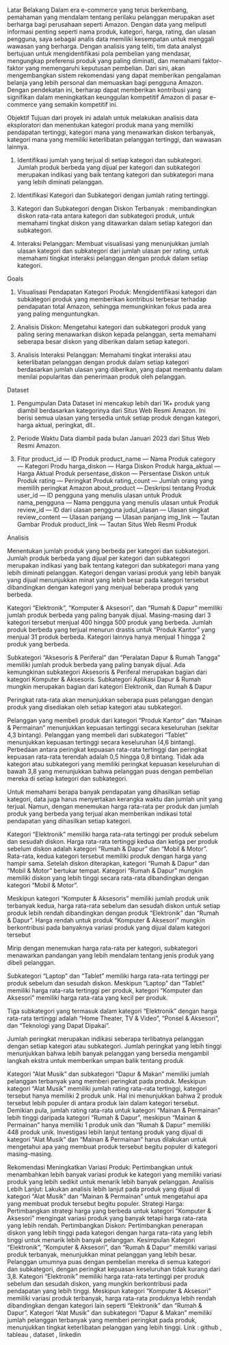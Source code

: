 Latar Belakang
Dalam era e-commerce yang terus berkembang, pemahaman yang mendalam tentang perilaku pelanggan merupakan aset berharga bagi perusahaan seperti Amazon. Dengan data yang meliputi informasi penting seperti nama produk, kategori, harga, rating, dan ulasan pengguna, saya sebagai analis data memiliki kesempatan untuk menggali wawasan yang berharga. Dengan analisis yang teliti, tim data analyst bertujuan untuk mengidentifikasi pola pembelian yang mendasar, mengungkap preferensi produk yang paling diminati, dan memahami faktor-faktor yang memengaruhi keputusan pembelian. Dari sini, akan mengembangkan sistem rekomendasi yang dapat memberikan pengalaman belanja yang lebih personal dan memuaskan bagi pengguna Amazon. Dengan pendekatan ini, berharap dapat memberikan kontribusi yang signifikan dalam meningkatkan keunggulan kompetitif Amazon di pasar e-commerce yang semakin kompetitif ini.

Objektif
Tujuan dari proyek ini adalah untuk melakukan analisis data eksploratori dan menentukan kategori produk mana yang memiliki pendapatan tertinggi, kategori mana yang menawarkan diskon terbanyak, kategori mana yang memiliki keterlibatan pelanggan tertinggi, dan wawasan lainnya.

1. Identifikasi jumlah yang terjual di setiap kategori dan subkategori. Jumlah produk berbeda yang dijual per kategori dan subkategori merupakan indikasi yang baik tentang kategori dan subkategori mana yang lebih diminati pelanggan.

2. Identifikasi Kategori dan Subkategori dengan jumlah rating tertinggi.

3. Kategori dan Subkategori dengan Diskon Terbanyak : membandingkan diskon rata-rata antara kategori dan subkategori produk, untuk memahami tingkat diskon yang ditawarkan dalam setiap kategori dan subkategori.

4. Interaksi Pelanggan: Membuat visualisasi yang menunjukkan jumlah ulasan kategori dan subkategori dari jumlah ulasan per rating, untuk memahami tingkat interaksi pelanggan dengan produk dalam setiap kategori.

Goals
1. Visualisasi Pendapatan Kategori Produk: Mengidentifikasi kategori dan subkategori produk yang memberikan kontribusi terbesar terhadap pendapatan total Amazon, sehingga memungkinkan fokus pada area yang paling menguntungkan.

2. Analisis Diskon: Mengetahui kategori dan subkategori produk yang paling sering menawarkan diskon kepada pelanggan, serta memahami seberapa besar diskon yang diberikan dalam setiap kategori.

3. Analisis Interaksi Pelanggan: Memahami tingkat interaksi atau keterlibatan pelanggan dengan produk dalam setiap kategori berdasarkan jumlah ulasan yang diberikan, yang dapat membantu dalam menilai popularitas dan penerimaan produk oleh pelanggan.

Dataset
1. Pengumpulan Data
Dataset ini mencakup lebih dari 1K+ produk yang diambil berdasarkan kategorinya dari Situs Web Resmi Amazon. Ini berisi semua ulasan yang tersedia untuk setiap produk dengan kategori, harga aktual, peringkat, dll..

2. Periode Waktu
Data diambil pada bulan Januari 2023 dari Situs Web Resmi Amazon.

3. Fitur
product_id — ID Produk
product_name — Nama Produk
category — Kategori Produ
harga_diskon — Harga Diskon Produk
harga_aktual — Harga Aktual Produk
persentase_diskon — Persentase Diskon untuk Produk
rating — Peringkat Produk
rating_count — Jumlah orang yang memilih peringkat Amazon
about_product — Deskripsi tentang Produk
user_id — ID pengguna yang menulis ulasan untuk Produk
nama_pengguna — Nama pengguna yang menulis ulasan untuk Produk
review_id — ID dari ulasan pengguna
judul_ulasan — Ulasan singkat
review_content — Ulasan panjang — Ulasan panjang
img_link — Tautan Gambar Produk
product_link — Tautan Situs Web Resmi Produk

Analisis


Menentukan jumlah produk yang berbeda per kategori dan subkategori. Jumlah produk berbeda yang dijual per kategori dan subkategori merupakan indikasi yang baik tentang kategori dan subkategori mana yang lebih diminati pelanggan. Kategori dengan variasi produk yang lebih banyak yang dijual menunjukkan minat yang lebih besar pada kategori tersebut dibandingkan dengan kategori yang menjual beberapa produk yang berbeda.

Kategori “Elektronik”, “Komputer & Aksesori”, dan “Rumah & Dapur” memiliki jumlah produk berbeda yang paling banyak dijual. Masing-masing dari 3 kategori tersebut menjual 400 hingga 500 produk yang berbeda. Jumlah produk berbeda yang terjual menurun drastis untuk “Produk Kantor” yang menjual 31 produk berbeda. Kategori lainnya hanya menjual 1 hingga 2 produk yang berbeda.

Subkategori “Aksesoris & Periferal” dan “Peralatan Dapur & Rumah Tangga” memiliki jumlah produk berbeda yang paling banyak dijual. Ada kemungkinan subkategori Aksesoris & Periferal merupakan bagian dari kategori Komputer & Aksesoris. Subkategori Aplikasi Dapur & Rumah mungkin merupakan bagian dari kategori Elektronik, dan Rumah & Dapur



Peringkat rata-rata akan menunjukkan seberapa puas pelanggan dengan produk yang disediakan oleh setiap kategori atau subkategori.

Pelanggan yang membeli produk dari kategori “Produk Kantor” dan “Mainan & Permainan” menunjukkan kepuasan tertinggi secara keseluruhan (sekitar 4,3 bintang). Pelanggan yang membeli dari subkategori “Tablet” menunjukkan kepuasan tertinggi secara keseluruhan (4,6 bintang). Perbedaan antara peringkat kepuasan rata-rata tertinggi dan peringkat kepuasan rata-rata terendah adalah 0,5 hingga 0,8 bintang. Tidak ada kategori atau subkategori yang memiliki peringkat kepuasan keseluruhan di bawah 3,8 yang menunjukkan bahwa pelanggan puas dengan pembelian mereka di setiap kategori dan subkategori.



Untuk memahami berapa banyak pendapatan yang dihasilkan setiap kategori, data juga harus menyertakan kerangka waktu dan jumlah unit yang terjual. Namun, dengan menemukan harga rata-rata per produk dan jumlah produk yang berbeda yang terjual akan memberikan indikasi total pendapatan yang dihasilkan setiap kategori.

Kategori “Elektronik” memiliki harga rata-rata tertinggi per produk sebelum dan sesudah diskon. Harga rata-rata tertinggi kedua dan ketiga per produk sebelum diskon adalah kategori “Rumah & Dapur” dan “Mobil & Motor”. Rata-rata, kedua kategori tersebut memiliki produk dengan harga yang hampir sama. Setelah diskon diterapkan, kategori “Rumah & Dapur” dan “Mobil & Motor” bertukar tempat. Kategori “Rumah & Dapur” mungkin memiliki diskon yang lebih tinggi secara rata-rata dibandingkan dengan kategori “Mobil & Motor”.

Meskipun kategori “Komputer & Aksesoris” memiliki jumlah produk unik terbanyak kedua, harga rata-rata sebelum dan sesudah diskon untuk setiap produk lebih rendah dibandingkan dengan produk “Elektronik” dan “Rumah & Dapur”. Harga rendah untuk produk “Komputer & Aksesori” mungkin berkontribusi pada banyaknya variasi produk yang dijual dalam kategori tersebut

Mirip dengan menemukan harga rata-rata per kategori, subkategori menawarkan pandangan yang lebih mendalam tentang jenis produk yang dibeli pelanggan.

Subkategori “Laptop” dan “Tablet” memiliki harga rata-rata tertinggi per produk sebelum dan sesudah diskon. Meskipun “Laptop” dan “Tablet” memiliki harga rata-rata tertinggi per produk, kategori “Komputer dan Aksesori” memiliki harga rata-rata yang kecil per produk.

Tiga subkategori yang termasuk dalam kategori “Elektronik” dengan harga rata-rata tertinggi adalah “Home Theater, TV & Video”, “Ponsel & Aksesori”, dan “Teknologi yang Dapat Dipakai”.



Jumlah peringkat merupakan indikasi seberapa terlibatnya pelanggan dengan setiap kategori atau subkategori. Jumlah peringkat yang lebih tinggi menunjukkan bahwa lebih banyak pelanggan yang bersedia mengambil langkah ekstra untuk memberikan umpan balik tentang produk

Kategori “Alat Musik” dan subkategori “Dapur & Makan” memiliki jumlah pelanggan terbanyak yang memberi peringkat pada produk. Meskipun kategori “Alat Musik” memiliki jumlah rating rata-rata tertinggi, kategori tersebut hanya memiliki 2 produk unik. Hal ini menunjukkan bahwa 2 produk tersebut lebih populer di antara produk lain dalam kategori tersebut. Demikian pula, jumlah rating rata-rata untuk kategori “Mainan & Permainan” lebih tinggi daripada kategori “Rumah & Dapur”, meskipun “Mainan & Permainan” hanya memiliki 1 produk unik dan “Rumah & Dapur” memiliki 448 produk unik. Investigasi lebih lanjut tentang produk yang dijual di kategori “Alat Musik” dan “Mainan & Permainan” harus dilakukan untuk mengetahui apa yang membuat produk tersebut begitu populer di kategori masing-masing.

Rekomendasi
Meningkatkan Variasi Produk: Pertimbangkan untuk menambahkan lebih banyak variasi produk ke kategori yang memiliki variasi produk yang lebih sedikit untuk menarik lebih banyak pelanggan.
Analisis Lebih Lanjut: Lakukan analisis lebih lanjut pada produk yang dijual di kategori “Alat Musik” dan “Mainan & Permainan” untuk mengetahui apa yang membuat produk tersebut begitu populer.
Strategi Harga: Pertimbangkan strategi harga yang berbeda untuk kategori “Komputer & Aksesori” mengingat variasi produk yang banyak tetapi harga rata-rata yang lebih rendah.
Pertimbangkan Diskon: Pertimbangkan penerapan diskon yang lebih tinggi pada kategori dengan harga rata-rata yang lebih tinggi untuk menarik lebih banyak pelanggan.
Kesimpulan
Kategori “Elektronik”, “Komputer & Aksesori”, dan “Rumah & Dapur” memiliki variasi produk terbanyak, menunjukkan minat pelanggan yang lebih besar.
Pelanggan umumnya puas dengan pembelian mereka di semua kategori dan subkategori, dengan peringkat kepuasan keseluruhan tidak kurang dari 3,8.
Kategori “Elektronik” memiliki harga rata-rata tertinggi per produk sebelum dan sesudah diskon, yang mungkin berkontribusi pada pendapatan yang lebih tinggi.
Meskipun kategori “Komputer & Aksesori” memiliki variasi produk terbanyak, harga rata-rata produknya lebih rendah dibandingkan dengan kategori lain seperti “Elektronik” dan “Rumah & Dapur”.
Kategori “Alat Musik” dan subkategori “Dapur & Makan” memiliki jumlah pelanggan terbanyak yang memberi peringkat pada produk, menunjukkan tingkat keterlibatan pelanggan yang lebih tinggi.
Link : github , tableau , dataset , linkedin

